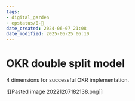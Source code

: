 ```yaml
---
tags: 
- digital_garden
- epstatus/0-🌰
date_created: 2024-06-07 21:08
date_modified: 2025-06-25 06:10
---
```

# OKR double split model

4 dimensions for successful OKR implementation.

![[Pasted image 20221207182138.png]]

